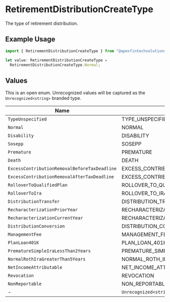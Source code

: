 # RetirementDistributionCreateType

The type of retirement distribution.

## Example Usage

```typescript
import { RetirementDistributionCreateType } from "@apexfintechsolutions/ascend-sdk/models/components";

let value: RetirementDistributionCreateType =
  RetirementDistributionCreateType.Normal;
```

## Values

This is an open enum. Unrecognized values will be captured as the `Unrecognized<string>` branded type.

| Name                                            | Value                                           |
| ----------------------------------------------- | ----------------------------------------------- |
| `TypeUnspecified`                               | TYPE_UNSPECIFIED                                |
| `Normal`                                        | NORMAL                                          |
| `Disability`                                    | DISABILITY                                      |
| `Sosepp`                                        | SOSEPP                                          |
| `Premature`                                     | PREMATURE                                       |
| `Death`                                         | DEATH                                           |
| `ExcessContributionRemovalBeforeTaxDeadline`    | EXCESS_CONTRIBUTION_REMOVAL_BEFORE_TAX_DEADLINE |
| `ExcessContributionRemovalAfterTaxDeadline`     | EXCESS_CONTRIBUTION_REMOVAL_AFTER_TAX_DEADLINE  |
| `RolloverToQualifiedPlan`                       | ROLLOVER_TO_QUALIFIED_PLAN                      |
| `RolloverToIra`                                 | ROLLOVER_TO_IRA                                 |
| `DistributionTransfer`                          | DISTRIBUTION_TRANSFER                           |
| `RecharacterizationPriorYear`                   | RECHARACTERIZATION_PRIOR_YEAR                   |
| `RecharacterizationCurrentYear`                 | RECHARACTERIZATION_CURRENT_YEAR                 |
| `DistributionConversion`                        | DISTRIBUTION_CONVERSION                         |
| `ManagementFee`                                 | MANAGEMENT_FEE                                  |
| `PlanLoan401K`                                  | PLAN_LOAN_401K                                  |
| `PrematureSimpleIraLessThan2Years`              | PREMATURE_SIMPLE_IRA_LESS_THAN_2_YEARS          |
| `NormalRothIraGreaterThan5Years`                | NORMAL_ROTH_IRA_GREATER_THAN_5_YEARS            |
| `NetIncomeAttributable`                         | NET_INCOME_ATTRIBUTABLE                         |
| `Revocation`                                    | REVOCATION                                      |
| `NonReportable`                                 | NON_REPORTABLE                                  |
| -                                               | `Unrecognized<string>`                          |